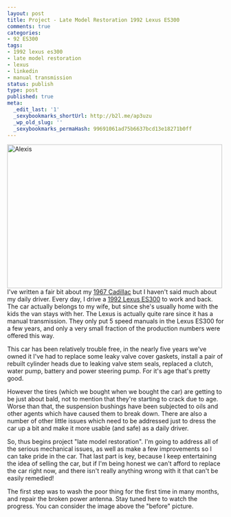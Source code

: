 ```yaml
---
layout: post
title: Project - Late Model Restoration 1992 Lexus ES300
comments: true
categories:
- 92 ES300
tags:
- 1992 lexus es300
- late model restoration
- lexus
- linkedin
- manual transmission
status: publish
type: post
published: true
meta:
  _edit_last: '1'
  _sexybookmarks_shortUrl: http://b2l.me/ap3uzu
  _wp_old_slug: ''
  _sexybookmarks_permaHash: 99691061ad75b6637bcd13e18271b0ff
---
```

<a href="http://www.flickr.com/photos/rgeyer/4945665693/" title="Alexis by qwikrex, on Flickr"><img src="http://farm5.static.flickr.com/4149/4945665693_a47279f116.jpg" width="500" height="334" alt="Alexis" class="aligncenter" /></a>
I've written a fair bit about my <a href="{{ root_url }}/categories/1967-cadillac-sedan-deville/">1967 Cadillac</a> but I haven't said much about my daily driver.  Every day, I drive a <a href="{{ root_url }}/categories/92-es300/">1992 Lexus ES300</a> to work and back.  The car actually belongs to my wife, but since she's usually home with the kids the van stays with her.  The Lexus is actually quite rare since it has a manual transmission.  They only put 5 speed manuals in the Lexus ES300 for a few years, and only a very small fraction of the production numbers were offered this way.

This car has been relatively trouble free, in the nearly five years we've owned it I've had to replace some leaky valve cover gaskets, install a pair of rebuilt cylinder heads due to leaking valve stem seals, replaced a clutch, water pump, battery and power steering pump.  For it's age that's pretty good.

However the tires (which we bought when we bought the car) are getting to be just about bald, not to mention that they're starting to crack due to age.  Worse than that, the suspension bushings have been subjected to oils and other agents which have caused them to break down.  There are also a number of other little issues which need to be addressed just to dress the car up a bit and make it more usable (and safe) as a daily driver.

So, thus begins project "late model restoration".  I'm going to address all of the serious mechanical issues, as well as make a few improvements so I can take pride in the car.  That last part is key, because I keep entertaining the idea of selling the car, but if I'm being honest we can't afford to replace the car right now, and there isn't really anything wrong with it that can't be easily remedied!

The first step was to wash the poor thing for the first time in many months, and repair the broken power antenna.  Stay tuned here to watch the progress.  You can consider the image above the "before" picture.
